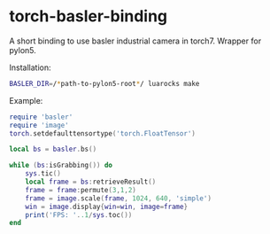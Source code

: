 torch-basler-binding
===================

A short binding to use basler industrial camera in torch7. Wrapper for pylon5.

Installation:
```bash
BASLER_DIR=/*path-to-pylon5-root*/ luarocks make
```
Example:

```lua
require 'basler'
require 'image'
torch.setdefaulttensortype('torch.FloatTensor')

local bs = basler.bs()

while (bs:isGrabbing()) do
	sys.tic()
	local frame = bs:retrieveResult()
	frame = frame:permute(3,1,2)
	frame = image.scale(frame, 1024, 640, 'simple')
	win = image.display{win=win, image=frame}
	print('FPS: '..1/sys.toc())
end
```
